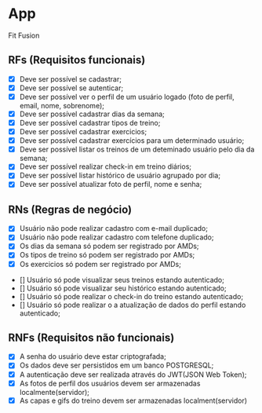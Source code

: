 # App

Fit Fusion

## RFs (Requisitos funcionais)

- [X] Deve ser possível se cadastrar;
- [X] Deve ser possível se autenticar;
- [X] Deve ser possível ver o perfil de um usuário logado (foto de perfil, email, nome, sobrenome);
- [X] Deve ser possível cadastrar dias da semana;
- [X] Deve ser possível cadastrar tipos de treino;
- [X] Deve ser possível cadastrar exercicios;
- [X] Deve ser possível cadastrar exercícios para um determinado usuário;
- [X] Deve ser possível listar os treinos de um deteminado usuário pelo dia da semana;
- [X] Deve ser possível realizar check-in em treino diários;
- [X] Deve ser possível listar histórico de usuário agrupado por dia;
- [X] Deve ser possível atualizar foto de perfil, nome e senha;

## RNs (Regras de negócio)

- [X] Usuário não pode realizar cadastro com e-mail duplicado;
- [X] Usuário não pode realizar cadastro com telefone duplicado;
- [X] Os dias da semana só podem ser registrado por AMDs;
- [X] Os tipos de treino só podem ser registrado por AMDs;
- [X] Os exercicios só podem ser registrado por AMDs;
- [] Usuário só pode visualizar seus treinos estando autenticado;
- [] Usuário só pode visualizar seu histórico estando autenticado;
- [] Usuário só pode realizar o check-in do treino estando autenticado;
- [] Usuário só pode realizar o a atualização de dados do perfil estando autenticado;

## RNFs (Requisitos não funcionais)

- [X] A senha do usuário deve estar criptografada;
- [X] Os dados deve ser persistidos em um banco POSTGRESQL;
- [X] A autenticação deve ser realizada através do JWT(JSON Web Token);
- [X] As fotos de perfil dos usuários devem ser armazenadas localmente(servidor);
- [X] As capas e gifs do treino devem ser armazenadas localment(servidor)
